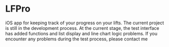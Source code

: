 # LFPro
iOS app for keeping track of your progress on your lifts. The current project is still in the development process. At the current stage, the test interface has added functions and list display and line chart logic problems. If you encounter any problems during the test process, please contact me
